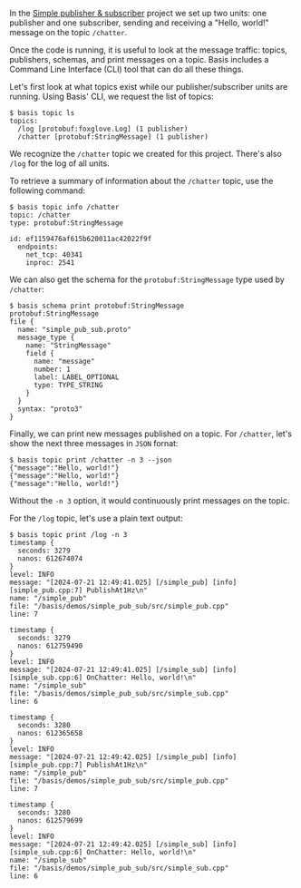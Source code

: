 


In the [Simple publisher & subscriber](README.md) project we set up two units: one publisher and one subscriber, sending and receiving a "Hello, world!" message on the topic `/chatter`.

Once the code is running, it is useful to look at the message traffic: topics, publishers, schemas, and print messages on a topic. Basis includes a Command Line Interface (CLI) tool that can do all these things.

Let's first look at what topics exist while our publisher/subscriber units are running. Using Basis' CLI, we request the list of topics:

```
$ basis topic ls
topics:
  /log [protobuf:foxglove.Log] (1 publisher)
  /chatter [protobuf:StringMessage] (1 publisher)
```

We recognize the `/chatter` topic we created for this project. There's also `/log` for the log of all units.

To retrieve a summary of information about the `/chatter` topic, use the following command:
```
$ basis topic info /chatter
topic: /chatter
type: protobuf:StringMessage

id: ef1159476af615b620011ac42022f9f
  endpoints: 
    net_tcp: 40341
    inproc: 2541
```

We can also get the schema for the `protobuf:StringMessage` type used by `/chatter`:

```
$ basis schema print protobuf:StringMessage
protobuf:StringMessage
file {
  name: "simple_pub_sub.proto"
  message_type {
    name: "StringMessage"
    field {
      name: "message"
      number: 1
      label: LABEL_OPTIONAL
      type: TYPE_STRING
    }
  }
  syntax: "proto3"
}
```

Finally, we can print new messages published on a topic. For `/chatter`, let's show the next three messages in `JSON` fornat:
```
$ basis topic print /chatter -n 3 --json
{"message":"Hello, world!"}
{"message":"Hello, world!"}
{"message":"Hello, world!"}
```

Without the `-n 3` option, it would continuously print messages on the topic.

For the `/log` topic, let's use a plain text output:
```
$ basis topic print /log -n 3       
timestamp {
  seconds: 3279
  nanos: 612674074
}
level: INFO
message: "[2024-07-21 12:49:41.025] [/simple_pub] [info] [simple_pub.cpp:7] PublishAt1Hz\n"
name: "/simple_pub"
file: "/basis/demos/simple_pub_sub/src/simple_pub.cpp"
line: 7

timestamp {
  seconds: 3279
  nanos: 612759490
}
level: INFO
message: "[2024-07-21 12:49:41.025] [/simple_sub] [info] [simple_sub.cpp:6] OnChatter: Hello, world!\n"
name: "/simple_sub"
file: "/basis/demos/simple_pub_sub/src/simple_sub.cpp"
line: 6

timestamp {
  seconds: 3280
  nanos: 612365658
}
level: INFO
message: "[2024-07-21 12:49:42.025] [/simple_pub] [info] [simple_pub.cpp:7] PublishAt1Hz\n"
name: "/simple_pub"
file: "/basis/demos/simple_pub_sub/src/simple_pub.cpp"
line: 7

timestamp {
  seconds: 3280
  nanos: 612579699
}
level: INFO
message: "[2024-07-21 12:49:42.025] [/simple_sub] [info] [simple_sub.cpp:6] OnChatter: Hello, world!\n"
name: "/simple_sub"
file: "/basis/demos/simple_pub_sub/src/simple_sub.cpp"
line: 6

```

